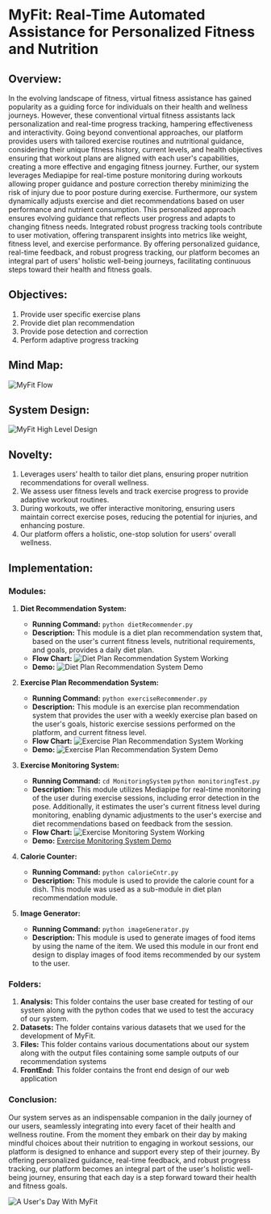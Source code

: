 # MyFit: Real-Time Automated Assistance for Personalized Fitness and Nutrition

## Overview:

In the evolving landscape of fitness, virtual fitness assistance has gained popularity as a guiding force for individuals on their health and wellness journeys. However, these conventional virtual fitness assistants lack personalization and real-time progress tracking, hampering effectiveness and interactivity. Going beyond conventional approaches, our platform provides users with tailored exercise routines and nutritional guidance, considering their unique fitness history, current levels, and health objectives ensuring that workout plans are aligned with each user's capabilities, creating a more effective and engaging fitness journey. Further, our system leverages Mediapipe for real-time posture monitoring during workouts allowing proper guidance and posture correction thereby minimizing the risk of injury due to poor posture during exercise. Furthermore, our system dynamically adjusts exercise and diet recommendations based on user performance and nutrient consumption. This personalized approach ensures evolving guidance that reflects user progress and adapts to changing fitness needs. Integrated robust progress tracking tools contribute to user motivation, offering transparent insights into metrics like weight, fitness level, and exercise performance. By offering personalized guidance, real-time feedback, and robust progress tracking, our platform becomes an integral part of users' holistic well-being journeys, facilitating continuous steps toward their health and fitness goals.

## Objectives:

1. Provide user specific exercise plans
2. Provide diet plan recommendation
3. Provide pose detection and correction
4. Perform adaptive progress tracking

## Mind Map:
![MyFit Flow](https://github.com/Hardik20042002/MyFit/assets/102477681/1039589d-9e53-4c2b-b203-eb18be779e57)

## System Design:
![MyFit High Level Design](https://github.com/Hardik20042002/MyFit/assets/102477681/a2d1146f-a476-47ab-9835-29f7f64d08d8)

## Novelty:

1. Leverages users’ health to tailor diet plans, ensuring proper nutrition recommendations for overall wellness.
2. We assess user fitness levels and track exercise progress to provide adaptive workout routines.
3. During workouts, we offer interactive monitoring, ensuring users maintain correct exercise poses, reducing the potential for injuries, and enhancing posture.
4. Our platform offers a holistic, one-stop solution for users' overall wellness.
   
## Implementation:

### Modules:

1. **Diet Recommendation System:**
   - **Running Command:** `python dietRecommender.py`
   - **Description:** This module is a diet plan recommendation system that, based on the user's current fitness levels, nutritional requirements, and goals, provides a daily diet plan.
   - **Flow Chart:** ![Diet Plan Recommendation System Working](https://github.com/Hardik20042002/MyFit/assets/102477681/3524092d-bdeb-46f5-a183-965dad6d1c2b)
   - **Demo:** ![Diet Plan Recommendation System Demo](https://github.com/Hardik20042002/MyFit/assets/102477681/339f1171-6a43-464c-ad0b-43348fae5c34)

2. **Exercise Plan Recommendation System:**
   - **Running Command:** `python exerciseRecommender.py`
   - **Description:** This module is an exercise plan recommendation system that provides the user with a weekly exercise plan based on the user's goals, historic exercise sessions performed on the platform, and current fitness level.
   - **Flow Chart:** ![Exercise Plan Recommendation System Working](https://github.com/Hardik20042002/MyFit/assets/102477681/056558be-e5dd-4a9c-9802-c462cc22a53f)
   - **Demo:** ![Exercise Plan Recommendation System Demo](https://github.com/Hardik20042002/MyFit/assets/102477681/3666a1af-f256-4a17-98bd-1f54c92d552a)

3. **Exercise Monitoring System:**
   - **Running Command:** `cd MonitoringSystem`
                          `python monitoringTest.py`
   - **Description:** This module utilizes Mediapipe for real-time monitoring of the user during exercise sessions, including error detection in the pose. Additionally, it estimates the user's current fitness level during monitoring, enabling dynamic adjustments to the user's exercise and diet recommendations based on feedback from the session.
   - **Flow Chart:** ![Exercise Monitoring System Working](https://github.com/Hardik20042002/MyFit/assets/102477681/78d0fb8d-bf18-40f8-be0d-30c27fef511a)
   - **Demo:** [Exercise Monitoring System Demo](https://github.com/Hardik20042002/MyFit/assets/102477681/e9807944-c3a9-4d87-9391-f8584ba7a37f)

4. **Calorie Counter:**
   - **Running Command:** `python calorieCntr.py`
   - **Description:** This module is used to provide the calorie count for a dish. This module was used as a sub-module in diet plan recommendation module.

5. **Image Generator:**
   - **Running Command:** `python imageGenerator.py`
   - **Description:** This module is used to generate images of food items by using the name of the item. We used this module in our front end design to display images of food items recommended by our system to the user.

### Folders:

1. **Analysis:** This folder contains the user base created for testing of our system along with the python codes that we used to test the accuracy of our system.
2. **Datasets:** The folder contains various datasets that we used for the development of MyFit.
3. **Files:** This folder contains various documentations about our system along with the output files containing some sample outputs of our recommendation systems
4. **FrontEnd:** This folder contains the front end design of our web application 

### Conclusion: 

Our system serves as an indispensable companion in the daily journey of our users, seamlessly integrating into every facet of their health and wellness routine. From the moment they embark on their day by making mindful choices about their nutrition to engaging in workout sessions, our platform is designed to enhance and support every step of their journey. By offering personalized guidance, real-time feedback, and robust progress tracking, our platform becomes an integral part of the user's holistic well-being journey, ensuring that each day is a step forward toward their health and fitness goals.

![A User's Day With MyFit](https://github.com/Hardik20042002/MyFit/assets/102477681/718b2744-3d0e-4271-bdda-71e57678b397)